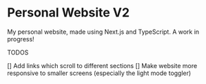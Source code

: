 # Personal Website V2

My personal website, made using Next.js and TypeScript. A work in progress!

TODOS

[] Add links which scroll to different sections
[] Make website more responsive to smaller screens (especially the light mode toggler)

